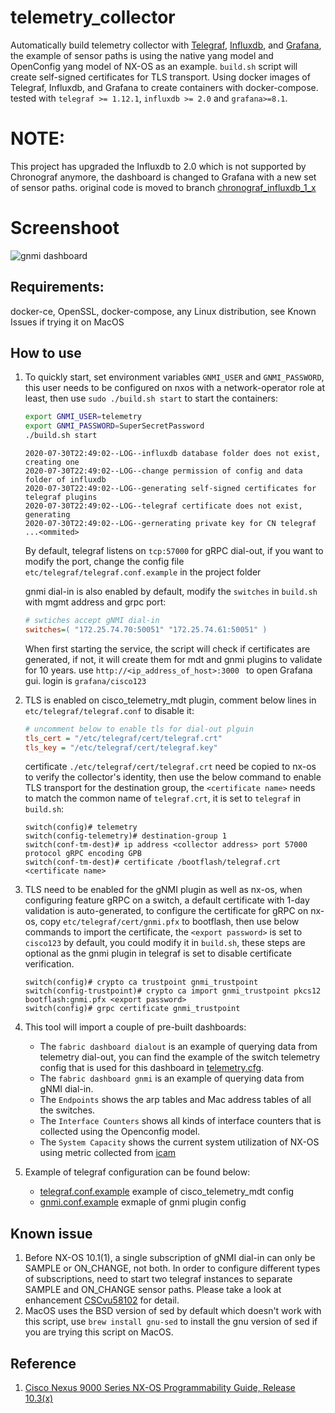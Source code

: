 # telemetry_collector
Automatically build telemetry collector with [Telegraf](https://github.com/influxdata/telegraf), [Influxdb](https://github.com/influxdata/influxdb), and [Grafana](https://github.com/grafana/grafana), the example of sensor paths is using the native yang model and OpenConfig yang model of NX-OS as an example. `build.sh` script will create self-signed certificates for TLS transport. Using docker images of Telegraf, Influxdb, and Grafana to create containers with docker-compose. tested with `telegraf >= 1.12.1`, `influxdb >= 2.0` and `grafana>=8.1`.

# NOTE:
This project has upgraded the Influxdb to 2.0 which is not supported by Chronograf anymore, the dashboard is changed to Grafana with a new set of sensor paths. original code is moved to branch [chronograf_influxdb_1_x](https://github.com/dsx1123/telemetry_collector/tree/chronograf_influxdb_1_x)
# Screenshoot
![gnmi dashboard](https://github.com/dsx1123/telemetry_collector/blob/master/examples/gnmi.png?raw=true)
## Requirements:
docker-ce, OpenSSL, docker-compose, any Linux distribution, see Known Issues if trying it on MacOS
## How to use

 1. To quickly start, set environment variables `GNMI_USER` and `GNMI_PASSWORD`, this user needs to be configured on nxos with a network-operator role at least, then use `sudo ./build.sh start` to start the containers:
    ```bash
    export GNMI_USER=telemetry
    export GNMI_PASSWORD=SuperSecretPassword
    ./build.sh start
    ```
    ```
    2020-07-30T22:49:02--LOG--influxdb database folder does not exist, creating one
    2020-07-30T22:49:02--LOG--change permission of config and data folder of influxdb
    2020-07-30T22:49:02--LOG--generating self-signed certificates for telegraf plugins
    2020-07-30T22:49:02--LOG--telegraf certificate does not exist, generating
    2020-07-30T22:49:02--LOG--gernerating private key for CN telegraf
    ...<ommited>
    ```

    By default, telegraf listens on `tcp:57000` for gRPC dial-out, if you want to modify the port, change the config file `etc/telegraf/telegraf.conf.example` in the project folder

    gnmi dial-in is also enabled by default,  modify the `switches` in `build.sh` with mgmt address and grpc port:

    ```ini
    # swtiches accept gNMI dial-in
    switches=( "172.25.74.70:50051" "172.25.74.61:50051" )
    ```
    When first starting the service, the script will check if certificates are generated, if not, it will create them for mdt and gnmi plugins to validate for 10 years.
    use `http://<ip_address_of_host>:3000 ` to open Grafana gui. login is `grafana/cisco123`

2. TLS is enabled on cisco_telemetry_mdt plugin, comment below lines in `etc/telegraf/telegraf.conf` to disable it:
    ```ini
    # uncomment below to enable tls for dial-out plguin
    tls_cert = "/etc/telegraf/cert/telegraf.crt"
    tls_key = "/etc/telegraf/cert/telegraf.key"
    ```
    certificate `./etc/telegraf/cert/telegraf.crt` need be copied to nx-os to verify the collector's identity, then use the below command to enable TLS transport for the destination group, the `<certificate name>`  needs to match the common name of `telegraf.crt`, it is set to `telegraf` in `build.sh`:
    ```
    switch(config)# telemetry
    switch(config-telemetry)# destination-group 1
    switch(conf-tm-dest)# ip address <collector address> port 57000 protocol gRPC encoding GPB
    switch(conf-tm-dest)# certificate /bootflash/telegraf.crt <certificate name>

    ```

3. TLS need to be enabled for the gNMI plugin as well as nx-os, when configuring feature gRPC on a switch, a default certificate with 1-day validation is auto-generated, to configure the certificate for gRPC on nx-os, copy `etc/telegraf/cert/gnmi.pfx` to bootflash, then use below commands to import the certificate, the `<export password>` is set to `cisco123` by default, you could modify it in `build.sh`, these steps are optional as the gnmi plugin in telegraf is set to disable certificate verification. 
    ```
    switch(config)# crypto ca trustpoint gnmi_trustpoint
    switch(config-trustpoint)# crypto ca import gnmi_trustpoint pkcs12 bootflash:gnmi.pfx <export password>
    switch(config)# grpc certificate gnmi_trustpoint
    ```

4. This tool will import a couple of pre-built dashboards:
   -  The `fabric dashboard dialout` is an example of querying data from telemetry dial-out, you can find the example of the switch telemetry config that is used for this dashboard in [telemetry.cfg](/examples/telemetry.cfg).
   -  The `fabric dashboard gnmi` is an example of querying data from gNMI dial-in.
   -  The `Endpoints` shows the arp tables and Mac address tables of all the switches.
   -  The `Interface Counters` shows all kinds of interface counters that is collected using the Openconfig model.
   -  The `System Capacity` shows the current system utilization of NX-OS using metric collected from [icam](https://www.cisco.com/c/en/us/td/docs/dcn/nx-os/nexus9000/103x/configuration/icam/cisco-nexus-9000-series-nx-os-icam-configuration-guide-release-103x.html)

6. Example of telegraf configuration can be found below:
   - [telegraf.conf.example](etc/telegraf/telegraf.conf.example) example of cisco_telemetry_mdt config
   - [gnmi.conf.example](etc/telegraf/telegraf.d/gnmi.conf.example) exmaple of gnmi plugin config

## Known issue
1. Before NX-OS 10.1(1), a single subscription of gNMI dial-in can only be SAMPLE or ON_CHANGE, not both. In order to configure different types of subscriptions, need to start two telegraf instances to separate SAMPLE and ON_CHANGE sensor paths.
Please take a look at enhancement [CSCvu58102](https://bst.cloudapps.cisco.com/bugsearch/bug/CSCvu58102) for detail.
2. MacOS uses the BSD version of sed by default which doesn't work with this script, use `brew install gnu-sed` to install the gnu version of sed if you are trying this script on MacOS.

## Reference
1. [Cisco Nexus 9000 Series NX-OS Programmability Guide, Release 10.3(x)](https://www.cisco.com/c/en/us/td/docs/dcn/nx-os/nexus9000/103x/programmability/cisco-nexus-9000-series-nx-os-programmability-guide-release-103x.html)

